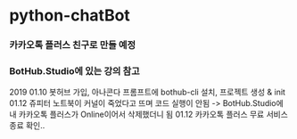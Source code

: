 # python-chatBot

### 카카오톡 플러스 친구로 만들 예정
### BotHub.Studio에 있는 강의 참고

2019
01.10  봇허브 가입, 아나콘다 프롬프트에 bothub-cli 설치, 프로젝트 생성 & init
01.12  쥬피터 노트북이 커널이 죽었다고 뜨며 코드 실행이 안됨 -> BotHub.Studio에 내 카카오톡 플러스가 Online이어서 삭제했더니 됨
01.12  카카오톡 플러스 무료 서비스 종료 확인..
